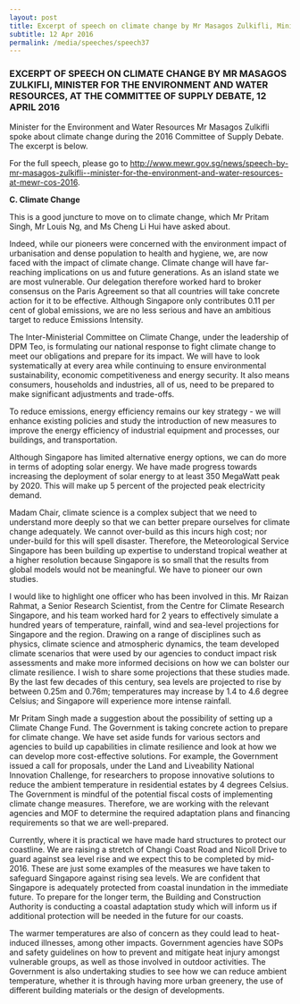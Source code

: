 ```yaml
---
layout: post
title: Excerpt of speech on climate change by Mr Masagos Zulkifli, Minister for the Environment and Water Resources, at the Committee of Supply Debate, 12 April 2016
subtitle: 12 Apr 2016
permalink: /media/speeches/speech37
---
```


### EXCERPT OF SPEECH ON CLIMATE CHANGE BY MR MASAGOS ZULKIFLI, MINISTER FOR THE ENVIRONMENT AND WATER RESOURCES, AT THE COMMITTEE OF SUPPLY DEBATE, 12 APRIL 2016

Minister for the Environment and Water Resources Mr Masagos Zulkifli spoke about climate change during the 2016 Committee of Supply Debate. The excerpt is below.

For the full speech, please go to [<a href="https://www.mewr.gov.sg/news/speech-by-mr-masagos-zulkifli--minister-for-the-environment-and-water-resources-at-mewr-cos-2016" target="_blank">http://www.mewr.gov.sg/news/speech-by-mr-masagos-zulkifli--minister-for-the-environment-and-water-resources-at-mewr-cos-2016</a>](https://www.mewr.gov.sg/news/speech-by-mr-masagos-zulkifli--minister-for-the-environment-and-water-resources-at-mewr-cos-2016).

**C. Climate Change**

This is a good juncture to move on to climate change, which Mr Pritam Singh, Mr Louis Ng, and Ms Cheng Li Hui have asked about.

Indeed, while our pioneers were concerned with the environment impact of urbanisation and dense population to health and hygiene, we, are now faced with the impact of climate change. Climate change will have far-reaching implications on us and future generations. As an island state we are most vulnerable. Our delegation therefore worked hard to broker consensus on the Paris Agreement so that all countries will take concrete action for it to be effective. Although Singapore only contributes 0.11 per cent of global emissions, we are no less serious and have an ambitious target to reduce Emissions Intensity.

The Inter-Ministerial Committee on Climate Change, under the leadership of DPM Teo, is formulating our national response to fight climate change to meet our obligations and prepare for its impact. We will have to look systematically at every area while continuing to ensure environmental sustainability, economic competitiveness and energy security. It also means consumers, households and industries, all of us, need to be prepared to make significant adjustments and trade-offs.

To reduce emissions, energy efficiency remains our key strategy - we will enhance existing policies and study the introduction of new measures to improve the energy efficiency of industrial equipment and processes, our buildings, and transportation.

Although Singapore has limited alternative energy options, we can do more in terms of adopting solar energy. We have made progress towards increasing the deployment of solar energy to at least 350 MegaWatt peak by 2020. This will make up 5 percent of the projected peak electricity demand.

Madam Chair, climate science is a complex subject that we need to understand more deeply so that we can better prepare ourselves for climate change adequately. We cannot over-build as this incurs high cost; nor under-build for this will spell disaster. Therefore, the Meteorological Service Singapore has been building up expertise to understand tropical weather at a higher resolution because Singapore is so small that the results from global models would not be meaningful. We have to pioneer our own studies.

I would like to highlight one officer who has been involved in this.  Mr Raizan Rahmat, a Senior Research Scientist, from the Centre for Climate Research Singapore, and his team worked hard for 2 years to effectively simulate a hundred years of temperature, rainfall, wind and sea-level projections for Singapore and the region. Drawing on a range of disciplines such as physics, climate science and atmospheric dynamics, the team developed climate scenarios that were used by our agencies to conduct impact risk assessments and make more informed decisions on how we can bolster our climate resilience. I wish to share some projections that these studies made. By the last few decades of this century, sea levels are projected to rise by between 0.25m and 0.76m; temperatures may increase by 1.4 to 4.6 degree Celsius; and Singapore will experience more intense rainfall.

Mr Pritam Singh made a suggestion about the possibility of setting up a Climate Change Fund. The Government is taking concrete action to prepare for climate change. We have set aside funds for various sectors and agencies to build up capabilities in climate resilience and look at how we can develop more cost-effective solutions. For example, the Government issued a call for proposals, under the Land and Liveability National Innovation Challenge, for researchers to propose innovative solutions to reduce the ambient temperature in residential estates by 4 degrees Celsius. The Government is mindful of the potential fiscal costs of implementing climate change measures. Therefore, we are working with the relevant agencies and MOF to determine the required adaptation plans and financing requirements so that we are well-prepared.

Currently, where it is practical we have made hard structures to protect our coastline. We are raising a stretch of Changi Coast Road and Nicoll Drive to guard against sea level rise and we expect this to be completed by mid-2016. These are just some examples of the measures we have taken to safeguard Singapore against rising sea levels. We are confident that Singapore is adequately protected from coastal inundation in the immediate future. To prepare for the longer term, the Building and Construction Authority is conducting a coastal adaptation study which will inform us if additional protection will be needed in the future for our coasts.

The warmer temperatures are also of concern as they could lead to heat-induced illnesses, among other impacts. Government agencies have SOPs and safety guidelines on how to prevent and mitigate heat injury amongst vulnerable groups, as well as those involved in outdoor activities. The Government is also undertaking studies to see how we can reduce ambient temperature, whether it is through having more urban greenery, the use of different building materials or the design of developments.